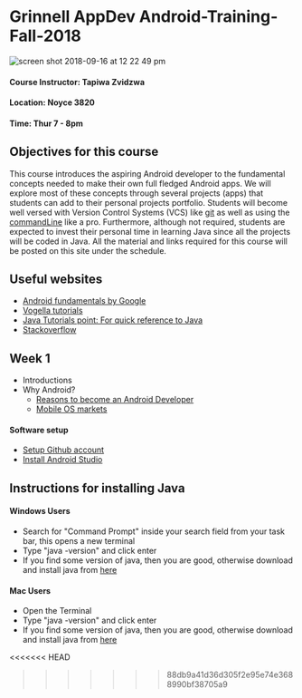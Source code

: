 # Grinnell AppDev Android-Training-Fall-2018

![screen shot 2018-09-16 at 12 22 49 pm](https://user-images.githubusercontent.com/20831683/45599089-48662500-b9ab-11e8-927a-c8d5f31b88f2.png)

#### Course Instructor: Tapiwa Zvidzwa
#### Location: Noyce 3820
#### Time: Thur 7 - 8pm

## Objectives for this course
This course introduces the aspiring Android developer to the fundamental concepts needed to make their own full fledged Android apps. We will explore most of these concepts through several projects (apps) that students can add to their personal projects portfolio. Students will become well versed with Version Control Systems (VCS) like [git](https://www.learnenough.com/git-tutorial) as well as using the [commandLine](https://www.learnenough.com/command-line-tutorial) like a pro. Furthermore, although not required, students are expected to invest their personal time in learning Java since all the projects will be coded in Java. All the material and links required for this course will be posted on this site under the schedule.

## Useful websites
- [Android fundamentals by Google](https://developer.android.com/courses/fundamentals-training/toc-v2)
- [Vogella tutorials](http://www.vogella.com/tutorials/android.html)
- [Java Tutorials point: For quick reference to Java](https://www.tutorialspoint.com/java/)
- [Stackoverflow](https://stackoverflow.com/)

## Week 1
- Introductions
- Why Android?
	- [Reasons to become an Android Developer](https://www.androidauthority.com/top-perks-android-app-developer-692001/)
	- [Mobile OS markets](https://www.statista.com/statistics/266136/global-market-share-held-by-smartphone-operating-systems/)

#### Software setup
- [Setup Github account](https://github.com/join)
- [Install Android Studio](https://developer.android.com/studio/)

## Instructions for installing Java

#### Windows Users
- Search for "Command Prompt" inside your search field from your task bar, this opens a new terminal
- Type "java -version" and click enter
- If you find some version of java, then you are good, otherwise download and install java from [here](http://www.oracle.com/technetwork/java/javase/downloads/jdk10-downloads-4416644.html)

#### Mac Users
- Open the Terminal
- Type "java -version" and click enter
- If you find some version of java, then you are good, otherwise download and install java from [here](http://www.oracle.com/technetwork/java/javase/downloads/jdk10-downloads-4416644.html)

<<<<<<< HEAD

>>>>>>> 88db9a41d36d305f2e95e74e3688990bf38705a9
